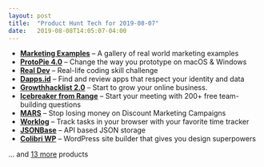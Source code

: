 ```yaml
---
layout: post
title:  "Product Hunt Tech for 2019-08-07"
date:   2019-08-08T14:05:07-04:00
---
```


* **[Marketing Examples](https://www.producthunt.com/posts/marketing-examples-2?utm_campaign=producthunt-api&utm_medium=api&utm_source=Application%3A+Daily+Digest+RSS+%28ID%3A+3202%29)** – A gallery of real world marketing examples
* **[ProtoPie 4.0](https://www.producthunt.com/posts/protopie-4-0?utm_campaign=producthunt-api&utm_medium=api&utm_source=Application%3A+Daily+Digest+RSS+%28ID%3A+3202%29)** – Change the way you prototype on macOS & Windows
* **[Real Dev](https://www.producthunt.com/posts/real-dev?utm_campaign=producthunt-api&utm_medium=api&utm_source=Application%3A+Daily+Digest+RSS+%28ID%3A+3202%29)** – Real-life coding skill challenge
* **[Dapps.id](https://www.producthunt.com/posts/dapps-id?utm_campaign=producthunt-api&utm_medium=api&utm_source=Application%3A+Daily+Digest+RSS+%28ID%3A+3202%29)** – Find and review apps that respect your identity and data
* **[Growthhacklist 2.0](https://www.producthunt.com/posts/growthhacklist-2-0?utm_campaign=producthunt-api&utm_medium=api&utm_source=Application%3A+Daily+Digest+RSS+%28ID%3A+3202%29)** – Start to grow your online business.
* **[Icebreaker from Range](https://www.producthunt.com/posts/icebreaker-from-range?utm_campaign=producthunt-api&utm_medium=api&utm_source=Application%3A+Daily+Digest+RSS+%28ID%3A+3202%29)** – Start your meeting with 200+ free team-building questions
* **[MARS](https://www.producthunt.com/posts/mars-5?utm_campaign=producthunt-api&utm_medium=api&utm_source=Application%3A+Daily+Digest+RSS+%28ID%3A+3202%29)** – Stop losing money on Discount Marketing Campaigns
* **[Worklog](https://www.producthunt.com/posts/worklog-2?utm_campaign=producthunt-api&utm_medium=api&utm_source=Application%3A+Daily+Digest+RSS+%28ID%3A+3202%29)** – Track tasks in your browser with your favorite time tracker
* **[JSONBase](https://www.producthunt.com/posts/jsonbase?utm_campaign=producthunt-api&utm_medium=api&utm_source=Application%3A+Daily+Digest+RSS+%28ID%3A+3202%29)** – API based JSON storage
* **[Colibri WP](https://www.producthunt.com/posts/colibri-wp?utm_campaign=producthunt-api&utm_medium=api&utm_source=Application%3A+Daily+Digest+RSS+%28ID%3A+3202%29)** – WordPress site builder that gives you design superpowers

… and [13 more](https://www.producthunt.com/tech) products
